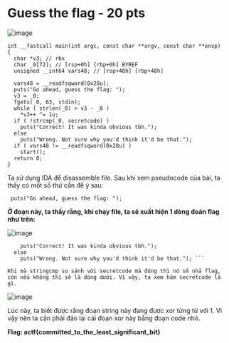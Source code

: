 # Guess the flag - 20 pts

![image](https://github.com/anhshidou/AngstromCTF2024/assets/120787381/e11a911c-5c7d-4378-aa7c-5a053c14ea3c)

```
int __fastcall main(int argc, const char **argv, const char **envp)
{
  char *v3; // rbx
  char _0[72]; // [rsp+0h] [rbp+0h] BYREF
  unsigned __int64 vars48; // [rsp+48h] [rbp+48h]

  vars48 = __readfsqword(0x28u);
  puts("Go ahead, guess the flag: ");
  v3 = _0;
  fgets(_0, 63, stdin);
  while ( strlen(_0) > v3 - _0 )
    *v3++ ^= 1u;
  if ( !strcmp(_0, secretcode) )
    puts("Correct! It was kinda obvious tbh.");
  else
    puts("Wrong. Not sure why you'd think it'd be that.");
  if ( vars48 != __readfsqword(0x28u) )
    start();
  return 0;
}
```

Ta sử dụng IDA để disassemble file. Sau khi xem pseudocode của bài, ta thấy có mốt số thứ cần để ý sau:

```  puts("Go ahead, guess the flag: "); ```

**Ở đoạn này, ta thấy rằng, khi chạy file, ta sẽ xuất hiện 1 dòng đoán flag như trên:**

![image](https://github.com/anhshidou/AngstromCTF2024/assets/120787381/07ef046a-0f8e-4072-ad4f-46b65d576c5c)


``` if ( !strcmp(_0, secretcode) )
    puts("Correct! It was kinda obvious tbh.");
  else
    puts("Wrong. Not sure why you'd think it'd be that."); ```

Khi mà stringcmp so sánh với secretcode mà đúng thì nó sẽ nhả flag, còn nếu không thì sẽ là dòng dưới. Vì vậy, ta xem hàm secretcode là gì.

```

![image](https://github.com/anhshidou/AngstromCTF2024/assets/120787381/50db3b1b-ce6b-4f2f-9828-99e9031b0cf8)



Lúc này, ta biết được rằng đoạn string này đang được xor từng từ với 1. Vì vậy nên ta cần phải đảo lại cái đoạn xor này bằng đoạn code nhỏ.


**Flag: actf{committed_to_the_least_significant_bit}**
